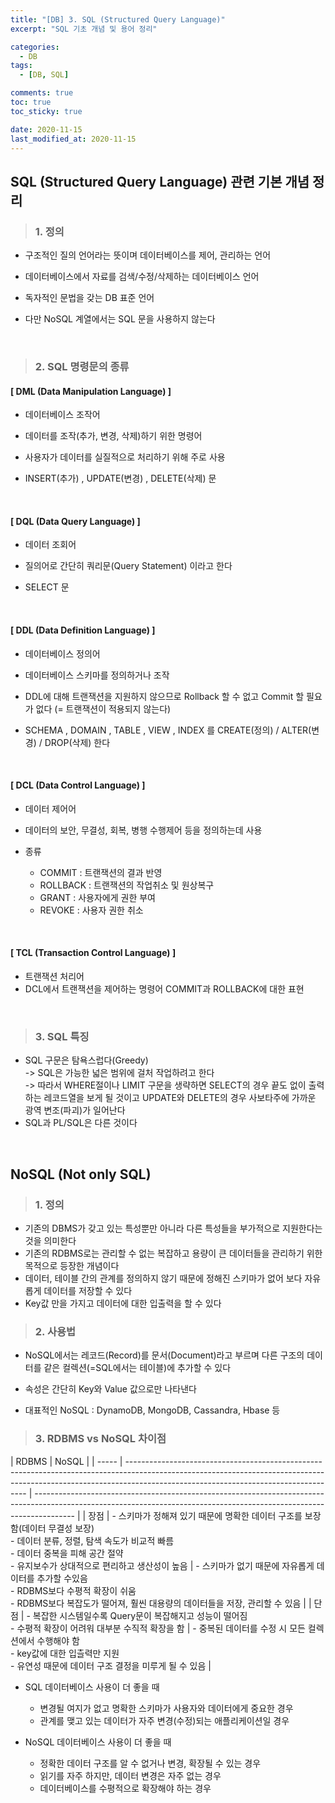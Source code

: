 ```yaml
---
title: "[DB] 3. SQL (Structured Query Language)"
excerpt: "SQL 기초 개념 및 용어 정리"

categories:
  - DB
tags:
  - [DB, SQL]

comments: true
toc: true
toc_sticky: true

date: 2020-11-15
last_modified_at: 2020-11-15
---
```


## SQL (Structured Query Language) 관련 기본 개념 정리

> ### 1. 정의

- 구조적인 질의 언어라는 뜻이며 데이터베이스를 제어, 관리하는 언어
- 데이터베이스에서 자료를 검색/수정/삭제하는 데이터베이스 언어
- 독자적인 문법을 갖는 DB 표준 언어

- 다만 NoSQL 계열에서는 SQL 문을 사용하지 않는다

<br>

> ### 2. SQL 명령문의 종류

#### [ DML (Data Manipulation Language) ]

- 데이터베이스 조작어
- 데이터를 조작(추가, 변경, 삭제)하기 위한 명령어
- 사용자가 데이터를 실질적으로 처리하기 위해 주로 사용

- INSERT(추가) , UPDATE(변경) , DELETE(삭제) 문

<br>

#### [ DQL (Data Query Language) ]

- 데이터 조회어
- 질의어로 간단히 쿼리문(Query Statement) 이라고 한다

- SELECT 문

<br>

#### [ DDL (Data Definition Language) ]

- 데이터베이스 정의어
- 데이터베이스 스키마를 정의하거나 조작
- DDL에 대해 트랜잭션을 지원하지 않으므로 Rollback 할 수 없고 Commit 할 필요가 없다 (= 트랜잭션이 적용되지 않는다)

- SCHEMA , DOMAIN , TABLE , VIEW , INDEX 를 CREATE(정의) / ALTER(변경) / DROP(삭제) 한다

<br>

#### [ DCL (Data Control Language) ]

- 데이터 제어어
- 데이터의 보안, 무결성, 회복, 병행 수행제어 등을 정의하는데 사용

- 종류
  - COMMIT : 트랜잭션의 결과 반영
  - ROLLBACK : 트랜잭션의 작업취소 및 원상복구
  - GRANT : 사용자에게 권한 부여
  - REVOKE : 사용자 권한 취소

<br>

#### [ TCL (Transaction Control Language) ]

- 트랜잭션 처리어
- DCL에서 트랜잭션을 제어하는 명령어 COMMIT과 ROLLBACK에 대한 표현

<br>

> ### 3. SQL 특징

- SQL 구문은 탐욕스럽다(Greedy)  
   -> SQL은 가능한 넓은 범위에 걸처 작업하려고 한다  
  -> 따라서 WHERE절이나 LIMIT 구문을 생략하면 SELECT의 경우 끝도 없이 출력하는 레코드열을 보게 될 것이고 UPDATE와 DELETE의 경우 사보타주에 가까운 광역 변조(파괴)가 일어난다
- SQL과 PL/SQL은 다른 것이다

<br>

## NoSQL (Not only SQL)

> ### 1. 정의

- 기존의 DBMS가 갖고 있는 특성뿐만 아니라 다른 특성들을 부가적으로 지원한다는 것을 의미한다
- 기존의 RDBMS로는 관리할 수 없는 복잡하고 용량이 큰 데이터들을 관리하기 위한 목적으로 등장한 개념이다
- 데이터, 테이블 간의 관계를 정의하지 않기 때문에 정해진 스키마가 없어 보다 자유롭게 데이터를 저장할 수 있다
- Key값 만을 가지고 데이터에 대한 입출력을 할 수 있다

> ### 2. 사용법

- NoSQL에서는 레코드(Record)를 문서(Document)라고 부르며 다른 구조의 데이터를 같은 컬렉션(=SQL에서는 테이블)에 추가할 수 있다
- 속성은 간단히 Key와 Value 값으로만 나타낸다

- 대표적인 NoSQL : DynamoDB, MongoDB, Cassandra, Hbase 등

> ### 3. RDBMS vs NoSQL 차이점

| RDBMS | NoSQL                                                                                                                                                                                                             |
| ----- | ----------------------------------------------------------------------------------------------------------------------------------------------------------------------------------------------------------------- | ---------------------------------------------------------------------------------------------------------------------------------------------------------------------- |
| 장점  | - 스키마가 정해져 있기 때문에 명확한 데이터 구조를 보장함(데이터 무결성 보장)<br>- 데이터 분류, 정렬, 탐색 속도가 비교적 빠름<br>- 데이터 중복을 피해 공간 절약<br>- 유지보수가 상대적으로 편리하고 생산성이 높음 | - 스키마가 없기 때문에 자유롭게 데이터를 추가할 수있음<br>- RDBMS보다 수평적 확장이 쉬움<br>- RDBMS보다 복잡도가 떨어져, 훨씬 대용량의 데이터들을 저장, 관리할 수 있음 |
| 단점  | - 복잡한 시스템일수록 Query문이 복잡해지고 성능이 떨어짐<br>- 수평적 확장이 어려워 대부분 수직적 확장을 함                                                                                                        | - 중복된 데이터를 수정 시 모든 컬렉션에서 수행해야 함<br>- key값에 대한 입츨력만 지원<br>- 유연성 때문에 데이터 구조 결정을 미루게 될 수 있음                          |

- SQL 데이터베이스 사용이 더 좋을 때

  - 변경될 여지가 없고 명확한 스키마가 사용자와 데이터에게 중요한 경우
  - 관계를 맺고 있는 데이터가 자주 변경(수정)되는 애플리케이션일 경우

- NoSQL 데이터베이스 사용이 더 좋을 때

  - 정확한 데이터 구조를 알 수 없거나 변경, 확장될 수 있는 경우
  - 읽기를 자주 하지만, 데이터 변경은 자주 없는 경우
  - 데이터베이스를 수평적으로 확장해야 하는 경우
